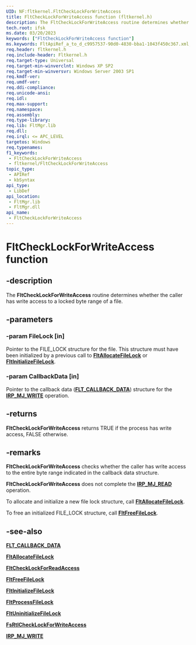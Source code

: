 ```yaml
---
UID: NF:fltkernel.FltCheckLockForWriteAccess
title: FltCheckLockForWriteAccess function (fltkernel.h)
description: The FltCheckLockForWriteAccess routine determines whether the caller has write access to a locked byte range of a file.
tech.root: ifsk
ms.date: 03/20/2023
keywords: ["FltCheckLockForWriteAccess function"]
ms.keywords: FltApiRef_a_to_d_c9957537-90d0-4830-bba1-1043f450c367.xml, FltCheckLockForWriteAccess, FltCheckLockForWriteAccess routine [Installable File System Drivers], fltkernel/FltCheckLockForWriteAccess, ifsk.fltchecklockforwriteaccess
req.header: fltkernel.h
req.include-header: Fltkernel.h
req.target-type: Universal
req.target-min-winverclnt: Windows XP SP2
req.target-min-winversvr: Windows Server 2003 SP1
req.kmdf-ver: 
req.umdf-ver: 
req.ddi-compliance: 
req.unicode-ansi: 
req.idl: 
req.max-support: 
req.namespace: 
req.assembly: 
req.type-library: 
req.lib: FltMgr.lib
req.dll: 
req.irql: <= APC_LEVEL
targetos: Windows
req.typenames: 
f1_keywords:
 - FltCheckLockForWriteAccess
 - fltkernel/FltCheckLockForWriteAccess
topic_type:
 - APIRef
 - kbSyntax
api_type:
 - LibDef
api_location:
 - FltMgr.lib
 - FltMgr.dll
api_name:
 - FltCheckLockForWriteAccess
---
```


# FltCheckLockForWriteAccess function

## -description

The **FltCheckLockForWriteAccess** routine determines whether the caller has write access to a locked byte range of a file.

## -parameters

### -param FileLock [in]

Pointer to the FILE_LOCK structure for the file. This structure must have been initialized by a previous call to [**FltAllocateFileLock**](nf-fltkernel-fltallocatefilelock.md) or [**FltInitializeFileLock**](nf-fltkernel-fltinitializefilelock.md).

### -param CallbackData [in]

Pointer to the callback data ([**FLT_CALLBACK_DATA**](ns-fltkernel-_flt_callback_data.md)) structure for the [**IRP_MJ_WRITE**](/windows-hardware/drivers/ifs/irp-mj-write) operation.

## -returns

**FltCheckLockForWriteAccess** returns TRUE if the process has write access, FALSE otherwise.

## -remarks

**FltCheckLockForWriteAccess** checks whether the caller has write access to the entire byte range indicated in the callback data structure.

**FltCheckLockForWriteAccess** does not complete the [**IRP_MJ_READ**](/windows-hardware/drivers/ifs/irp-mj-write) operation.

To allocate and initialize a new file lock structure, call [**FltAllocateFileLock**](nf-fltkernel-fltallocatefilelock.md).

To free an initialized FILE_LOCK structure, call [**FltFreeFileLock**](nf-fltkernel-fltfreefilelock.md).

## -see-also

[**FLT_CALLBACK_DATA**](ns-fltkernel-_flt_callback_data.md)

[**FltAllocateFileLock**](nf-fltkernel-fltallocatefilelock.md)

[**FltCheckLockForReadAccess**](nf-fltkernel-fltchecklockforreadaccess.md)

[**FltFreeFileLock**](nf-fltkernel-fltfreefilelock.md)

[**FltInitializeFileLock**](nf-fltkernel-fltinitializefilelock.md)

[**FltProcessFileLock**](nf-fltkernel-fltprocessfilelock.md)

[**FltUninitializeFileLock**](nf-fltkernel-fltuninitializefilelock.md)

[**FsRtlCheckLockForWriteAccess**](../ntifs/nf-ntifs-_fsrtl_advanced_fcb_header-fsrtlchecklockforwriteaccess.md)

[**IRP_MJ_WRITE**](/windows-hardware/drivers/ifs/irp-mj-write)
